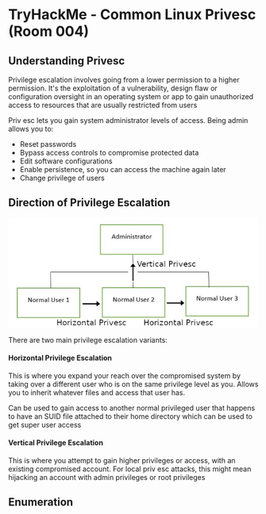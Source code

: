 #  TryHackMe - Common Linux Privesc (Room 004)

## Understanding Privesc

Privilege escalation involves going from a lower permission to a higher permission. It's the exploitation of a vulnerability, design flaw or configuration oversight in an operating system or app to gain unauthorized access to resources that are usually restricted from users

Priv esc lets you gain system administrator levels of access. Being admin allows you to:

* Reset passwords
* Bypass access controls to compromise protected data
* Edit software configurations
* Enable persistence, so you can access the machine again later
* Change privilege of users

## Direction of Privilege Escalation

![](/Common%20Linux%20Privesc/images/typesofprivesc.png)

There are two main privilege escalation variants:

#### Horizontal Privilege Escalation

This is where you expand your reach over the compromised system by taking over a different user who is on the same privilege level as you. Allows you to inherit whatever files and access that user has. 

Can be used to gain access to another normal privileged user that happens to have an SUID file attached to their home directory which can be used to get super user access

#### Vertical Privilege Escalation

This is where you attempt to gain higher privileges or access, with an existing compromised account. For local priv esc attacks, this might mean hijacking an account with admin privileges or root privileges

## Enumeration

